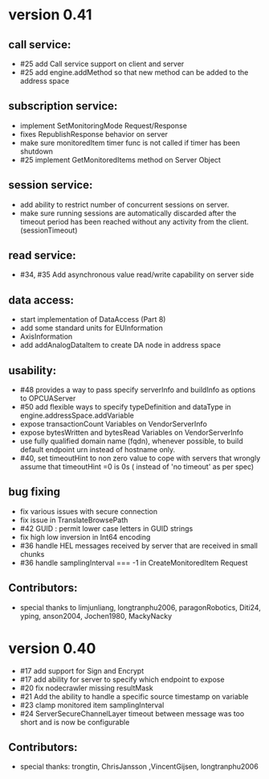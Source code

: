 
version 0.41
============

call service:
-------------

  - #25 add Call service support on client and server
  - #25 add engine.addMethod so that new method can be added to the address space

subscription service:
---------------------

  - implement SetMonitoringMode Request/Response
  - fixes RepublishResponse behavior on server
  - make sure monitoredItem timer func is not called if timer has been shutdown
  - #25 implement GetMonitoredItems method on Server Object

session service:
----------------

  - add ability to restrict number of concurrent sessions on server.
 -  make sure running sessions are automatically discarded after the timeout period has been reached without any activity from the client. (sessionTimeout)

read service:
-------------

  - #34, #35 Add asynchronous value read/write capability on server side

data access:
------------

  - start implementation of DataAccess (Part 8)
  - add some standard units for EUInformation
  - AxisInformation
  - add addAnalogDataItem to create DA node in address space

usability:
----------

  - #48  provides a way to pass specify serverInfo and buildInfo as options to OPCUAServer
  - #50 add flexible ways to specify typeDefinition and dataType in engine.addressSpace.addVariable
  - expose transactionCount Variables on VendorServerInfo
  - expose bytesWritten and bytesRead Variables on VendorServerInfo
  - use fully qualified domain name (fqdn), whenever possible, to build default endpoint urn instead of hostname only.
  - #40, set timeoutHint to non zero value to cope with servers that wrongly assume that timeoutHint =0 is 0s ( instead of 'no timeout' as per spec)

bug fixing
----------

  - fix various issues with secure connection
  - fix issue in TranslateBrowsePath
  - #42 GUID : permit lower case letters in GUID strings
  - fix high low inversion in Int64 encoding
  - #36 handle HEL messages received by server that are received in small chunks
  - #36 handle samplingInterval === -1 in CreateMonitoredItem Request


Contributors:
-------------

* special thanks to limjunliang, longtranphu2006, paragonRobotics, Diti24, yping, anson2004, Jochen1980, MackyNacky


version 0.40
============

  - #17 add support for Sign and Encrypt
  - #17 add ability for server to specify which endpoint to expose
  - #20 fix nodecrawler missing resultMask
  - #21 Add the ability to handle a specific source timestamp on variable
  - #23 clamp monitored item samplingInterval
  - #24 ServerSecureChannelLayer timeout between message was too short and is now be configurable

Contributors:
-------------

* special thanks: trongtin, ChrisJansson ,VincentGijsen, longtranphu2006


